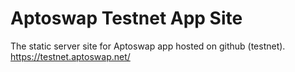 # Aptoswap Testnet App Site

The static server site for Aptoswap app hosted on github (testnet).
https://testnet.aptoswap.net/
